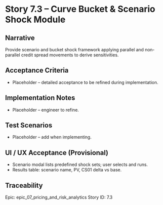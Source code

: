 # Story 7.3 – Curve Bucket & Scenario Shock Module

## Narrative
Provide scenario and bucket shock framework applying parallel and non-parallel credit spread movements to derive sensitivities.

## Acceptance Criteria
- Placeholder – detailed acceptance to be refined during implementation.

## Implementation Notes
- Placeholder – engineer to refine.

## Test Scenarios
- Placeholder – add when implementing.

## UI / UX Acceptance (Provisional)
- Scenario modal lists predefined shock sets; user selects and runs.
- Results table: scenario name, PV, CS01 delta vs base.

## Traceability
Epic: epic_07_pricing_and_risk_analytics
Story ID: 7.3
